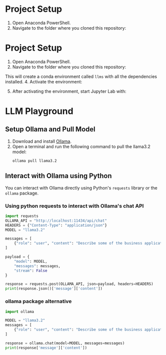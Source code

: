 # Project Setup

1. Open Anaconda PowerShell.
2. Navigate to the folder where you cloned this repository:

# Project Setup

1. Open Anaconda PowerShell.
2. Navigate to the folder where you cloned this repository:

This will create a conda environment called `llms` with all the dependencies installed.
4. Activate the environment:

5. After activating the environment, start Jupyter Lab with:

# LLM Playground

## Setup Ollama and Pull Model

1. Download and install [Ollama](https://ollama.com/download).
2. Open a terminal and run the following command to pull the llama3.2 model:
   ```
   ollama pull llama3.2
   ```

## Interact with Ollama using Python

You can interact with Ollama directly using Python's `requests` library or the `ollama` package.

### Using python requests to interact with Ollama's chat API

```python
import requests
OLLAMA_API = "http://localhost:11434/api/chat"
HEADERS = {"Content-Type": "application/json"}
MODEL = "llama3.2"

messages = [
    {"role": "user", "content": "Describe some of the business applications of Generative AI"}
]

payload = {
    "model": MODEL,
    "messages": messages,
    "stream": False
}

response = requests.post(OLLAMA_API, json=payload, headers=HEADERS)
print(response.json()['message']['content'])
```

### ollama package alternative

```python
import ollama

MODEL = "llama3.2"
messages = [
    {"role": "user", "content": "Describe some of the business applications of Generative AI"}
]

response = ollama.chat(model=MODEL, messages=messages)
print(response['message']['content'])
```